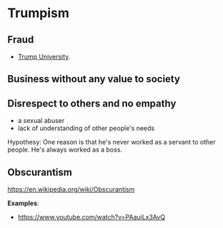 # Trumpism

## Fraud

- [Trump University](https://en.wikipedia.org/wiki/Trump_University).

## Business without any value to society

## Disrespect to others and no empathy

- a sexual abuser
- lack of understanding of other people's needs

Hypothesy: One reason is that he's never worked as a servant to other people. He's always worked as a boss.

## Obscurantism

https://en.wikipedia.org/wiki/Obscurantism

**Examples**:
- https://www.youtube.com/watch?v=PAauiLx3AvQ
